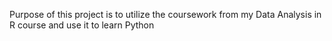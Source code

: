Purpose of this project is to utilize the coursework from my Data Analysis in R course and use it to learn Python
